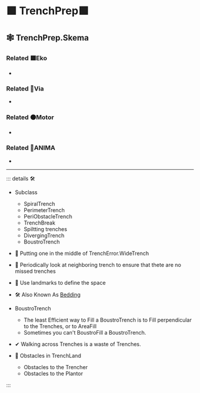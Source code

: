# 🟩  <ekos>TrenchPrep</ekos>🟩

## 🕸 TrenchPrep.Skema

### Related 🟩<ekos>Eko</ekos>

-

### Related 🔻<via>Via</via>

-

### Related 🟠<motor>Motor</motor>

-

### Related 💜<anima>ANIMA</anima>

-

---

<!-- =================================================== -->
<!-- =================================================== -->
<!-- =================================================== -->
<!-- =================================================== -->
<!-- =================================================== -->
::: details 🛠

- Subclass
    - SpiralTrench
    - PerimeterTrench
    - PeriObstacleTrench
    - TrenchBreak
    - Spiltting trenches
    - DivergingTrench
    - BoustroTrench

- 🔻 Putting one in the middle of TrenchError.WideTrench

- 💜 Periodically look at neighboring trench to ensure that thete are no missed trenches

- 🔻 Use landmarks to define the space

- 🛠 Also Known As [Bedding](https://www.youtube.com/watch?v=9eudIOmbako)

- BoustroTrench
    - The least Efficient way to Fill a BoustroTrench is to Fill perpendicular to the Trenches, or to AreaFill
    - Sometimes you can't BoustroFill a BoustroTrench.

- ✔ Walking across Trenches is a waste of Trenches.

- 🔻 Obstacles in TrenchLand
    - Obstacles to the Trencher
    - Obstacles to the Plantor

:::
